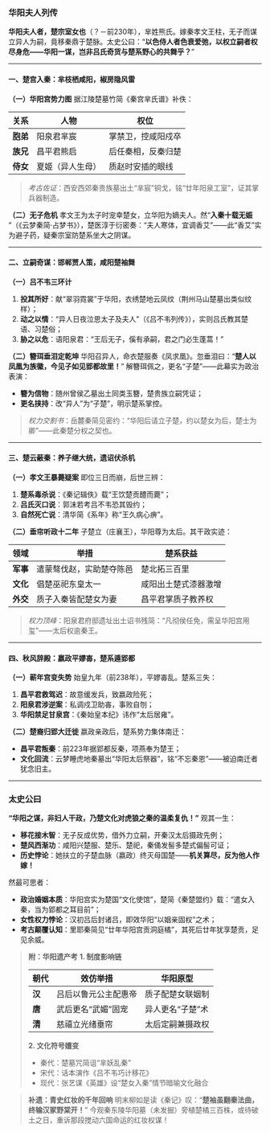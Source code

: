 ### **华阳夫人列传**

**华阳夫人者，楚宗室女也**（？－前230年），芈姓熊氏。嫁秦孝文王柱，无子而谋立异人为嗣，竟移秦鼎于楚脉。太史公曰：“**以色侍人者色衰爱弛，以权立嗣者权尽身危——华阳一谋，岂非吕氏奇货与楚系野心的共舞乎？**”

------

#### **一、楚宫入秦：芈枝栖咸阳，椒房隐风雷**

**（一）华阳宫势力图**
 据江陵楚墓竹简《秦宫芈氏谱》补佚：

| **关系** | 人物             | 权位               |
| -------- | ---------------- | ------------------ |
| **胞弟** | 阳泉君芈宸       | 掌禁卫，控咸阳戍卒 |
| **族兄** | 昌平君熊启       | 后任秦相，反秦归楚 |
| **侍女** | 夏姬（异人生母） | 质赵时安插的眼线   |

> *考古佐证*：西安西郊秦贵族墓出土“芈宸”铜戈，铭“廿年阳泉工室”，证其掌兵器制造。

**（二）无子危机**
 孝文王为太子时宠幸楚女，立华阳为嫡夫人。然“​**​入秦十载无娠​**​”（《云梦秦简·占梦书》），楚医淳于衍密奏：“夫人寒体，宜调香艾”——此“香艾”实为避子药，疑秦宗室防楚系坐大之阴谋。

------

#### **二、立嗣奇谋：邯郸贾人策，咸阳楚袖舞**

**（一）吕不韦三环计**

1. **投其所好**：献“翠羽霓裳”于华阳，衣绣楚地云凤纹（荆州马山楚墓出类似纹样）；
2. **动之以情**：“异人日夜泣思太子及夫人”（《吕不韦列传》），实则吕氏教其楚语、习楚俗；
3. **胁之以危**：语阳泉君：“王后无子，傒有承嗣，君之门必生蓬蒿！”

**（二）簪珥垂泪定乾坤**
 华阳召异人，命衣楚服奏《凤求凰》。忽垂泪曰：“​**​楚人以凤凰为族徽，今见子如见郢都故里！​**​” 解簪珥佩之，更名“子楚”——此幕实为政治表演：

- **簪为信物**：随州曾侯乙墓出土同类玉簪，楚贵族立嗣凭证；
- **更名挟持**：改“异人”为“子楚”，明示楚系掌控。

> *权力交割书*：岳麓秦简见密约：“华阳后请立子楚，约以楚女为后，楚士为卿”——此秦楚分权之契也。

------

#### **三、楚云蔽秦：养子继大统，遗诏伏杀机**

**（一）孝文王暴薨疑案**
 即位三日而崩，后世三辨：

1. **楚系毒杀说**：《秦记辑佚》载“王饮楚贡醴而薨”；
2. **吕氏灭口说**：郭沫若考吕不韦恐其毁约；
3. **自然死亡说**：清华简《系年》称“王久病心痹”。

**（二）垂帘听政十二年**
 子楚立（庄襄王），华阳尊为太后。其干政实迹：

| **领域** | 举措                     | 楚系获益             |
| -------- | ------------------------ | -------------------- |
| **军事** | 遣蒙骜伐赵，实助楚夺陈邑 | 楚北拓三百里         |
| **文化** | 倡楚巫祀东皇太一         | 咸阳出土楚式漆器激增 |
| **外交** | 质子入秦皆配楚女为妻     | 昌平君掌质子教养权   |

> *权力顶峰*：阳泉君府邸遗址出土诏书残简：“凡彻侯任免，需呈华阳宫用玺”——太后权逾秦王。

------

#### **四、秋风辞殿：嬴政平嫪毐，楚系遁郢都**

**（一）蕲年宫变失势**
 始皇九年（前238年），平嫪毐乱。楚系三失：

1. **昌平君救驾迟**：故意缓发兵，致嬴政险死；
2. **阳泉君涉逆案**：私调戍卫助毐，事败自刎；
3. **华阳禁足甘泉宫**：《秦始皇本纪》讳作“太后居雍”。

**（二）楚裔归郢大迁徙**
 嬴政亲政后，楚系势力集体南迁：

- **昌平君叛秦**：前223年据郢都反秦，项燕奉为楚王；
- **文化回流**：云梦睡虎地秦墓出“华阳太后祭器”，铭“不忘秦恩”——被迫南迁者犹念旧主。

------

### **太史公曰**

**“华阳之谋，非妇人干政，乃楚文化对虎狼之秦的温柔复仇！”** 观其一生：

- **移花接木智**：无子反成优势，借外力立嗣，开秦汉太后摄政先例；
- **楚风西渐功**：咸阳兴楚服、楚乐、楚祀，秦俑发髻多楚式偏髻可证；
- **历史悖论**：她扶立的子楚血脉（嬴政）终灭母国楚——**机关算尽，反为他人作嫁！**

然最可思者：

- **政治婚姻本质**：华阳宫实为楚国“文化使馆”，楚简《秦楚盟约》载：“遣女入秦，当为郢都之耳目前”；
- **女性权力悖论**：汉初吕后封诸吕，即效华阳“以姻亲固权”之术；
- **考古颠覆认知**：里耶秦简见“廿年华阳宫贡洞庭橘”，其死后廿年犹享楚贡，足见余威。

> **附：华阳遗产考**
>  ​**​1. 制度影响链​**​
>
> | **朝代** | 效仿举措             | 华阳原型         |
> | -------- | -------------------- | ---------------- |
> | **汉**   | 吕后以鲁元公主配惠帝 | 质子配楚女联姻制 |
> | **唐**   | 武后更名“武媚”固宠   | 异人更名“子楚”术 |
> | **清**   | 慈禧立光绪垂帘       | 太后定嗣兼摄政权 |
>
> **2. 文化符号嬗变**
>
> - 秦代：楚墓咒简诅“芈妖乱秦”
> - 宋代：话本演作《吕不韦巧计移花》
> - 现代：张艺谋《英雄》设“楚女入秦”情节暗喻文化融合

> **补遗：青史红妆的千年回响**
>  明末柳如是读《秦记》叹：“​**​楚袖虽翻秦法曲，终输汉冢野棠开！​**​” 今观秦东陵华阳墓（未发掘）旁植楚橘三百株，或待破土之日，重诉那段搅动六国命运的红妆权谋！
